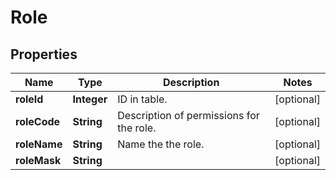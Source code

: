# Role

## Properties
Name | Type | Description | Notes
------------ | ------------- | ------------- | -------------
**roleId** | **Integer** | ID in table. |  [optional]
**roleCode** | **String** | Description of permissions for the role. |  [optional]
**roleName** | **String** | Name the the role. |  [optional]
**roleMask** | **String** |  |  [optional]
